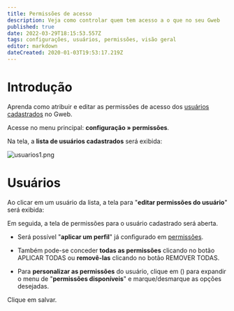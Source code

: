 ```yaml
---
title: Permissões de acesso
description: Veja como controlar quem tem acesso a o que no seu Gweb
published: true
date: 2022-03-29T18:15:53.557Z
tags: configurações, usuários, permissões, visão geral
editor: markdown
dateCreated: 2020-01-03T19:53:17.219Z
---
```


# Introdução

Aprenda como atribuir e editar as permissões de acesso dos [usuários cadastrados](/configuracoes/usuarios) no Gweb.

Acesse no menu principal: **configuração » permissões**.

Na tela, a **lista de usuários cadastrados** será exibida:

![usuarios1.png](/config/permissões/usuarios1.png)

# Usuários

Ao clicar em um usuário da lista, a tela para "**editar permissões do usuário**" será exibida:










Em seguida, a tela de permissões para o usuário cadastrado será aberta.

- Será possível "**aplicar um perfil**" já configurado em [permissões](/configuracoes/permissoes).

- Também pode-se conceder **todas as permissões** clicando no botão <span class="mat-button mdi "> APLICAR TODAS</span> ou  **removê-las** clicando no botão <span class="mat-button mdi "> REMOVER TODAS</span>.

- Para **personalizar as permissões** do usuário, clique em (<em class="mdi mdi-chevron-down"></em>) para expandir o menu de "**permissões disponíveis**" e marque/desmarque as opções desejadas.

Clique em <span class="mat-button mdi "> salvar</span>.